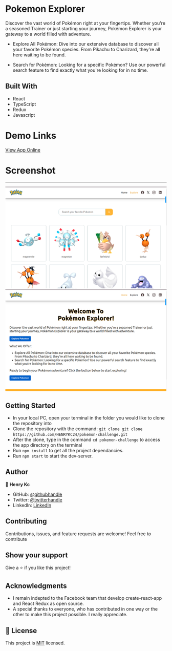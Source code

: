 # Pokemon Explorer

Discover the vast world of Pokémon right at your fingertips. Whether
you're a seasoned Trainer or just starting your journey, Pokémon
Explorer is your gateway to a world filled with adventure.

- Explore All Pokémon: Dive into our extensive database
  to discover all your favorite Pokémon species. From Pikachu to
  Charizard, they're all here waiting to be found.
  
- Search for Pokémon: Looking for a specific Pokémon?
  Use our powerful search feature to find exactly what you're
  looking for in no time.

## Built With

- React
- TypeScript
- Redux
- Javascript

# Demo Links

[View App Online](https://pokemon-challenge-n1d3.onrender.com/)

# Screenshot

---

![print](./src/assets/images/app_screenshot1.png)
![print](./src/assets/images/app_screenshot2.png)

## Getting Started

- In your local PC, open your terminal in the folder you would like to clone the repository into
- Clone the repository with the command: `git clone git clone https://github.com/HENRYKC24/pokemon-challenge.git`
- After the clone, type in the command `cd pokemon-challenge` to access the app directory on the terminal
- Run `npm install` to get all the project dependancies.
- Run `npm start` to start the dev-server.

## Author

👤 **Henry Kc**

- GitHub: [@githubhandle](https://github.com/henrykc24)
- Twitter: [@twitterhandle](https://twitter.com/henrykc24)
- LinkedIn: [LinkedIn](https://linkedin.com/in/henry-kc)

## Contributing

Contributions, issues, and feature requests are welcome!
Feel free to contribute

## Show your support

Give a ⭐️ if you like this project!

## Acknowledgments

- I remain indepted to the Facebook team that develop create-react-app and React Redux as open source.
- A special thanks to everyone, who has contributed in one way or the other to make this project possible. I really appreciate.

## 📝 License

This project is [MIT](./LICENSE) licensed.
